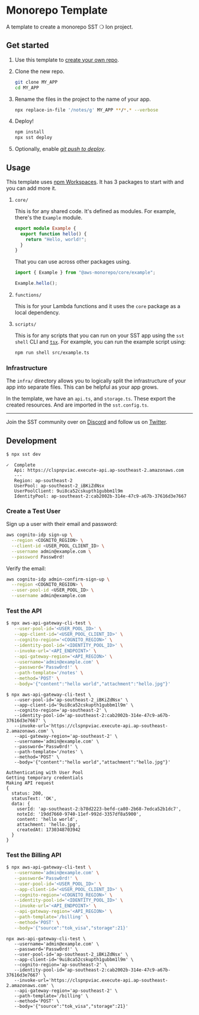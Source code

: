 # Monorepo Template

A template to create a monorepo SST ❍ Ion project.

## Get started

1. Use this template to [create your own repo](https://docs.github.com/en/repositories/creating-and-managing-repositories/creating-a-repository-from-a-template).

2. Clone the new repo.

   ```bash
   git clone MY_APP
   cd MY_APP
   ```

3. Rename the files in the project to the name of your app. 

   ```bash
   npx replace-in-file '/notes/g' MY_APP **/*.* --verbose
   ```

4. Deploy!

   ```bash
   npm install
   npx sst deploy
   ```

6. Optionally, enable [_git push to deploy_](https://ion.sst.dev/docs/console/#autodeploy).

## Usage

This template uses [npm Workspaces](https://docs.npmjs.com/cli/v8/using-npm/workspaces). It has 3 packages to start with and you can add more it.

1. `core/`

   This is for any shared code. It's defined as modules. For example, there's the `Example` module.

   ```ts
   export module Example {
     export function hello() {
       return "Hello, world!";
     }
   }
   ```

   That you can use across other packages using.

   ```ts
   import { Example } from "@aws-monorepo/core/example";

   Example.hello();
   ```

2. `functions/`

   This is for your Lambda functions and it uses the `core` package as a local dependency.

3. `scripts/`

    This is for any scripts that you can run on your SST app using the `sst shell` CLI and [`tsx`](https://www.npmjs.com/package/tsx). For example, you can run the example script using:

   ```bash
   npm run shell src/example.ts
   ```

### Infrastructure

The `infra/` directory allows you to logically split the infrastructure of your app into separate files. This can be helpful as your app grows.

In the template, we have an `api.ts`, and `storage.ts`. These export the created resources. And are imported in the `sst.config.ts`.

---

Join the SST community over on [Discord](https://discord.gg/sst) and follow us on [Twitter](https://twitter.com/SST_dev).

## Development

```bash
$ npx sst dev
```

```text
✓  Complete
   Api: https://clspnpviac.execute-api.ap-southeast-2.amazonaws.com
   ---
   Region: ap-southeast-2
   UserPool: ap-southeast-2_iBKiZdNsx
   UserPoolClient: 9ui8ca52cskupth1gubbm1l9m
   IdentityPool: ap-southeast-2:cab2002b-314e-47c9-a67b-37616d3e7667
```

### Create a Test User

Sign up a user with their email and password:

```bash
aws cognito-idp sign-up \
  --region <COGNITO_REGION> \
  --client-id <USER_POOL_CLIENT_ID> \
  --username admin@example.com \
  --password Passw0rd!
```

Verify the email:

```bash
aws cognito-idp admin-confirm-sign-up \
  --region <COGNITO_REGION> \
  --user-pool-id <USER_POOL_ID> \
  --username admin@example.com
```

### Test the API

```bash
$ npx aws-api-gateway-cli-test \
   --user-pool-id='<USER_POOL_ID>' \
   --app-client-id='<USER_POOL_CLIENT_ID>' \
   --cognito-region='<COGNITO_REGION>' \
   --identity-pool-id='<IDENTITY_POOL_ID>' \
   --invoke-url='<API_ENDPOINT>' \
   --api-gateway-region='<API_REGION>' \
   --username='admin@example.com' \
   --password='Passw0rd!' \
   --path-template='/notes' \
   --method='POST' \
   --body='{"content":"hello world","attachment":"hello.jpg"}'
```

```text
$ npx aws-api-gateway-cli-test \
   --user-pool-id='ap-southeast-2_iBKiZdNsx' \
   --app-client-id='9ui8ca52cskupth1gubbm1l9m' \
   --cognito-region='ap-southeast-2' \
   --identity-pool-id='ap-southeast-2:cab2002b-314e-47c9-a67b-37616d3e7667' \
   --invoke-url='https://clspnpviac.execute-api.ap-southeast-2.amazonaws.com' \
   --api-gateway-region='ap-southeast-2' \
   --username='admin@example.com' \
   --password='Passw0rd!' \
   --path-template='/notes' \
   --method='POST' \
   --body='{"content":"hello world","attachment":"hello.jpg"}'

Authenticating with User Pool
Getting temporary credentials
Making API request
{
  status: 200,
  statusText: 'OK',
  data: {
    userId: 'ap-southeast-2:b78d2223-befd-ca80-2b68-7edca52b1dc7',
    noteId: '19dd7660-9740-11ef-992d-3357df8a5900',
    content: 'hello world',
    attachment: 'hello.jpg',
    createdAt: 1730348703942
  }
}
```

### Test the Billing API

```bash
$ npx aws-api-gateway-cli-test \
   --username='admin@example.com' \
   --password='Passw0rd!' \
   --user-pool-id='<USER_POOL_ID>' \
   --app-client-id='<USER_POOL_CLIENT_ID>' \
   --cognito-region='<COGNITO_REGION>' \
   --identity-pool-id='<IDENTITY_POOL_ID>' \
   --invoke-url='<API_ENDPOINT>' \
   --api-gateway-region='<API_REGION>' \
   --path-template='/billing' \
   --method='POST' \
   --body='{"source":"tok_visa","storage":21}'
```

```text
npx aws-api-gateway-cli-test \
   --username='admin@example.com' \
   --password='Passw0rd!' \
   --user-pool-id='ap-southeast-2_iBKiZdNsx' \
   --app-client-id='9ui8ca52cskupth1gubbm1l9m' \
   --cognito-region='ap-southeast-2' \
   --identity-pool-id='ap-southeast-2:cab2002b-314e-47c9-a67b-37616d3e7667' \
   --invoke-url='https://clspnpviac.execute-api.ap-southeast-2.amazonaws.com' \
   --api-gateway-region='ap-southeast-2' \
   --path-template='/billing' \
   --method='POST' \
   --body='{"source":"tok_visa","storage":21}'
```

